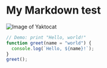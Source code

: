 # My Markdown test

![Image of Yaktocat](https://octodex.github.com/images/yaktocat.png)

```javascript
// Demo: print "Hello, world!"
function greet(name = "world") {
  console.log(`Hello, ${name}!`);
}
greet();
```
